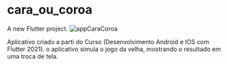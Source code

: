 # cara_ou_coroa

A new Flutter project.
![appCaraCoroa](https://user-images.githubusercontent.com/79750052/145829915-791e24b1-8e71-4782-9d14-baacf3bc8dce.PNG)

Aplicativo criado a parti do Curso (Desenvolvimento Android e IOS com Flutter 2021). o aplicativo simula o jogo da velha, mostrando o resultado em uma troca de tela.
